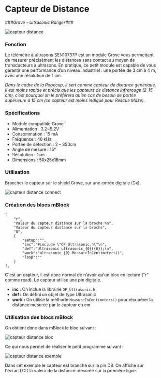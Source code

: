 # Capteur de Distance #
###*Grove - Ultrasonic Ranger*###

![capteur distance](/images/capteur_distance/capteur_distance.jpg)

### Fonction ###

Le télémètre à ultrasons SEN10737P est un module Grove vous permettant de mesurer précisément les distances sans contact au moyen de transducteurs à ultrasons. 
En pratique, ce petit module est capable de vous garantir une performance d’un niveau industriel : une portée de 3 cm à 4 m, avec une résolution de 1 cm. 

*Dans le cadre de la Robocup, il sert comme capteur de distance générique. Il est moins rapide et précis que les capteurs de distance infrarouge (2-15 cm), c’est pourquoi on le préférera qu’en cas de besoin de portée supérieure à 15 cm (ce capteur est moins indiqué pour Rescue Maze).*

### Spécifications ###

- Module compatible Grove 
- Alimentation : 3.2~5.2V
- Consommation : 15 mA
- Fréquence : 40 kHz
- Portée de détection : 2 – 350cm
- Angle de mesure : 15°
- Résolution : 1cm
- Dimensions : 50x25x16mm


### Utilisation ###

Brancher le capteur sur le shield Grove, sur une entrée digitale (Dx).

![capteur distance connect](/images/capteur_distance/connect_capteur_distance.jpg)

### Création des blocs mBlock ###

	[
		"r",
		"Valeur du capteur distance sur la broche %n",
		"Valeur du capteur distance sur la broche",
		"8",
		{
			"setup":"",
			"inc":"#include \"OF_Ultrasonic.h\"\n",
			"def":"Ultrasonic ultrasonic_{0}({0});\n",
			"work":"ultrasonic_{0}.MeasureInCentimeters()",
			"loop":""
		}
	],

C'est un capteur, il est donc normal de n'avoir qu'un bloc en lecture ("r" comme read). Le capteur utilise une pin digitale.

 - **inc :** On inclue la librairie `OF_Ultrasonic.h`
 - **def :** On défini un objet de type Ultrasonic
 - **work :** On utilise la méthode `MeasureInCentimeters()` pour récupérer la distance mesurée par le capteur en cm


### Utilisation des blocs mBlock ###

On obtient donc dans mBlock le bloc suivant :

![capteur distance bloc](/images/capteur_distance/capteur_distance_bloc.jpg)

Ce qui nous permet de réaliser le petit programme suivant :

![capteur distance exemple](/images/capteur_distance/capteur_distance_exemple.jpg)

Dans cet exemple le capteur est branché sur la pin D8. On affiche sur l'écran LCD la valeur de la distance mesurée sur la première ligne.